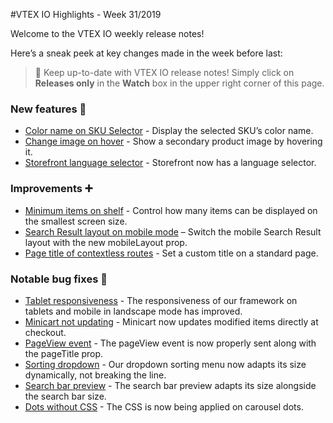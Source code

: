 #VTEX IO Highlights - Week 31/2019

Welcome to the VTEX IO weekly release notes!

Here’s a sneak peek at key changes made in the week before last:

> :bell: Keep up-to-date with VTEX IO release notes! Simply click on  **Releases only**  in the  **Watch**  box in the upper right corner of this page.

### New features :rocket:

- [Color name on SKU Selector](https://github.com/vtex-apps/release-notes/blob/master/docs/2019-week-31/color-name-sku-selector.md) - Display the selected SKU’s color name.
- [Change image on hover](https://github.com/vtex-apps/release-notes/blob/master/docs/2019-week-31/change-image-on-hover.md) - Show a secondary product image by hovering it.
- [Storefront language selector](https://github.com/vtex-apps/release-notes/blob/master/docs/2019-week-31/storefront-language-selector.md) - Storefront now has a language selector.

### Improvements  :heavy_plus_sign:

- [Minimum items on shelf](https://github.com/vtex-apps/release-notes/blob/master/docs/2019-week-31/minimum-items-shelf.md) - Control how many items can be displayed on the smallest screen size.
- [Search Result layout on mobile mode](https://github.com/vtex-apps/release-notes/blob/master/docs/2019-week-31/hide-layout-switcher-mobile.md) – Switch the mobile Search Result layout with the new mobileLayout prop.
- [Page title of contextless routes](https://github.com/vtex-apps/release-notes/blob/master/docs/2019-week-31/custom-title-standard-page.md) - Set a custom title on a standard page.

### Notable bug fixes  :bug:

- [Tablet responsiveness](https://github.com/vtex-apps/store-discussion/issues/56) - The responsiveness of our framework on tablets and mobile in landscape mode has improved.
- [Minicart not updating](https://github.com/vtex-apps/minicart/pull/171) - Minicart now updates modified items directly at checkout.
- [PageView event](https://github.com/vtex-apps/store/pull/312) - The pageView event is now properly sent along with the pageTitle prop.
- [Sorting dropdown](https://github.com/vtex-apps/search-result/pull/217) - Our dropdown sorting menu now adapts its size dynamically, not breaking the line.
- [Search bar preview](https://github.com/vtex-apps/store-components/pull/539) - The search bar preview adapts its size alongside the search bar size.
- [Dots without CSS](https://github.com/vtex-apps/carousel/pull/83) - The CSS is now being applied on carousel dots.
